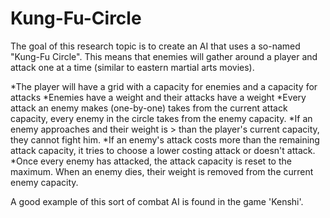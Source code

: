# Kung-Fu-Circle
The goal of this research topic is to create an AI that uses a so-named "Kung-Fu Circle".
This means that enemies will gather around a player and attack one at a time (similar to eastern martial arts movies).

*The player will have a grid with a capacity for enemies and a capacity for attacks
*Enemies have a weight and their attacks have a weight
*Every attack an enemy makes (one-by-one) takes from the current attack capacity, every enemy in the circle takes from the enemy capacity.
*If an enemy approaches and their weight is > than the player's current capacity, they cannot fight him.
*If an enemy's attack costs more than the remaining attack capacity, it tries to choose a lower costing attack or doesn't attack.
*Once every enemy has attacked, the attack capacity is reset to the maximum. When an enemy dies, their weight is removed from the current enemy capacity.

A good example of this sort of combat AI is found in the game 'Kenshi'.
